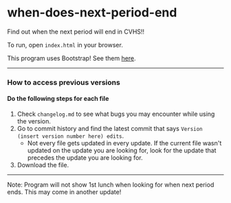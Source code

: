 # when-does-next-period-end

Find out when the next period will end in CVHS!!

To run, open `index.html` in your browser. 

This program uses Bootstrap! See them [here](https://www.getbootstrap.com/).


--------------------------------------------------------------------------------------
### How to access previous versions
#### Do the following steps for each file
1. Check `changelog.md` to see what bugs you may encounter while using the version.
2. Go to commit history and find the latest commit that says `Version (insert version number here) edits`.
    - Not every file gets updated in every update. If the current file wasn't updated on the update you are looking for, look for the update that precedes the update you are looking for.
3. Download the file.
--------------------------------------------------------------------------------------
Note: Program will not show 1st lunch when looking for when next period ends. This may come in another update!
